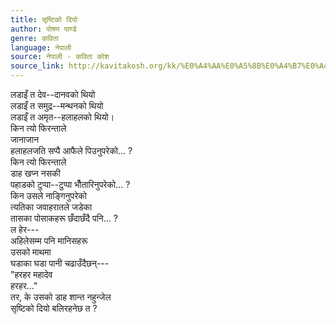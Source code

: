 ```yaml
---
title: सृष्टिको दियो
author: पोषण पाण्डे
genre: कविता
language: नेपाली
source: नेपाली - कविता कोश
source_link: http://kavitakosh.org/kk/%E0%A4%AA%E0%A5%8B%E0%A4%B7%E0%A4%A3_%E0%A4%AA%E0%A4%BE%E0%A4%A3%E0%A5%8D%E0%A4%A1%E0%A5%87
---
```


लडाइँ त देव--दानवको थियो  
लडाइँ त समुद्र--मन्थनको थियो  
लडाइँ त अमृत--हलाहलको थियो।  
किन त्यो फिरन्ताले  
जानाजान  
हलाहलजति सप्पै आफैले पिउनुपरेको... ?  
किन त्यो फिरन्ताले  
डाह खप्न नसकी  
पहाडको टुप्पा--टुप्पा भौँतारिनुपरेको... ?  
किन उसले नाङ्गिनुपरेको  
त्यतिका जवाहरातले जडेका  
तासका पोसाकहरू छँदाछँदै पनि... ?  
ल हेर---  
अहिलेसम्म पनि मानिसहरू  
उसको माथमा  
घडाका घडा पानी चढाउँदैछन्---  
"हरहर महादेव  
हरहर..."  
तर, के उसको डाह शान्त नहुन्जेल  
सृष्टिको दियो बलिरहनेछ त ?
